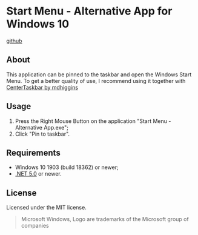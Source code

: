 ﻿Start Menu - Alternative App for Windows 10
============================
[github](https://img.shields.io/github/downloads/kenclaron/start-menu-alternative-app/total.svg)

About
-----
This application can be pinned to the taskbar and open the Windows Start Menu.
To get a better quality of use, I recommend using it together with [CenterTaskbar by mdhiggins](https://github.com/mdhiggins/CenterTaskbar)

Usage
--------------------------
1. Press the Right Mouse Button on the application "Start Menu - Alternative App.exe";
2. Click "Pin to taskbar".

Requirements
------------
* Windows 10 1903 (build 18362) or newer;
* [.NET 5.0](https://dotnet.microsoft.com/download/dotnet/5.0) or newer.

License
-------
Licensed under the MIT license.
> Microsoft Windows, Logo are trademarks of the Microsoft group of companies
